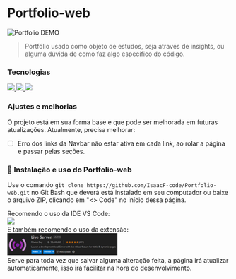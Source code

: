 # Portfolio-web

<img src="readme/portfolio gif.gif" alt="Portfolio DEMO">

> Portfólio usado como objeto de estudos, seja através de insights, ou alguma dúvida de como faz algo específico do código.

### Tecnologias
<a href="https://developer.mozilla.org/pt-BR/docs/Web/HTML" title="HTML" Alt="Logo do HTML">
  <img src="https://skillicons.dev/icons?i=html"/>
</a>
<a href="https://developer.mozilla.org/pt-BR/docs/Web/CSS" title="CSS" Alt="Logo do CSS">
  <img src="https://skillicons.dev/icons?i=css"/>
</a>
<a href="https://developer.mozilla.org/pt-BR/docs/Web/JavaScript" title="Javascript" Alt="Logo do Javascript">
  <img src="https://skillicons.dev/icons?i=js"/>
</a>

### Ajustes e melhorias

O projeto está em sua forma base e que pode ser melhorada em futuras atualizações. Atualmente, precisa melhorar:

- [ ] Erro dos links da Navbar não estar ativa em cada link, ao rolar a página e passar pelas seções.

### 🚀 Instalação e uso do Portfolio-web

Use o comando ``` git clone https://github.com/IsaacF-code/Portfolio-web.git ``` no Git Bash que deverá está instalado em seu computador ou baixe o arquivo ZIP, clicando em "<> Code" no início dessa página.

Recomendo o uso da IDE VS Code:
<br>
<a href="https://code.visualstudio.com" title="Visual Studio Code" Alt="Logo do Visual Studio">
    <img src="https://skillicons.dev/icons?i=vscode"/> 
</a>
<br>
E também recomendo o uso da extensão:
<br>
<img src="readme/live-server.png">
<br>
Serve para toda vez que salvar alguma alteração feita, a página irá atualizar automaticamente, isso irá facilitar na hora do desenvolvimento.
